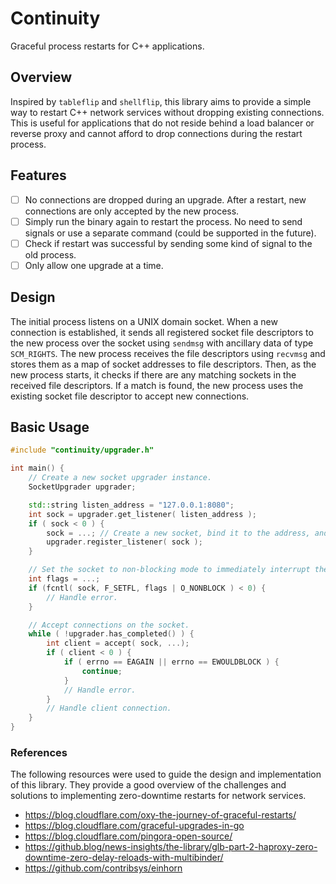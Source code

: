 # Continuity

Graceful process restarts for C++ applications.

## Overview

Inspired by `tableflip` and `shellflip`, this library aims to provide a simple way to restart C++ network services without dropping existing connections. This is useful for applications that do not reside behind a load balancer or reverse proxy and cannot afford to drop connections during the restart process.

## Features

- [ ] No connections are dropped during an upgrade. After a restart, new connections are only accepted by the new process.
- [ ] Simply run the binary again to restart the process. No need to send signals or use a separate command (could be supported in the future).
- [ ] Check if restart was successful by sending some kind of signal to the old process.
- [ ] Only allow one upgrade at a time.

## Design

The initial process listens on a UNIX domain socket. When a new connection is established, it sends all registered socket file descriptors to the new process over the socket using `sendmsg` with ancillary data of type `SCM_RIGHTS`. The new process receives the file descriptors using `recvmsg` and stores them as a map of socket addresses to file descriptors. Then, as the new process starts, it checks if there are any matching sockets in the received file descriptors. If a match is found, the new process uses the existing socket file descriptor to accept new connections.

## Basic Usage

```cpp
#include "continuity/upgrader.h"

int main() {
    // Create a new socket upgrader instance.
    SocketUpgrader upgrader;

    std::string listen_address = "127.0.0.1:8080";
    int sock = upgrader.get_listener( listen_address );
    if ( sock < 0 ) {
        sock = ...; // Create a new socket, bind it to the address, and listen on it.
        upgrader.register_listener( sock );
    }

    // Set the socket to non-blocking mode to immediately interrupt the listen loop below.
    int flags = ...;
    if (fcntl( sock, F_SETFL, flags | O_NONBLOCK ) < 0) {
        // Handle error.
    }

    // Accept connections on the socket.
    while ( !upgrader.has_completed() ) {
        int client = accept( sock, ...);
        if ( client < 0 ) {
            if ( errno == EAGAIN || errno == EWOULDBLOCK ) {
                continue;
            }
            // Handle error.
        }
        // Handle client connection.
    }
}

```

<!-- There are a variety of examples in the `examples` directory that demonstrate how to use the library in different scenarios. For example, we can directly integrate the upgrader into existing code, or wrap `bind` and `accept` calls using link-time interpositioning. -->

<!-- ### Installation

```bash

``` -->

### References

The following resources were used to guide the design and implementation of this library. They provide a good overview of the challenges and solutions to implementing zero-downtime restarts for network services.

- https://blog.cloudflare.com/oxy-the-journey-of-graceful-restarts/
- https://blog.cloudflare.com/graceful-upgrades-in-go
- https://blog.cloudflare.com/pingora-open-source/
- https://github.blog/news-insights/the-library/glb-part-2-haproxy-zero-downtime-zero-delay-reloads-with-multibinder/
- https://github.com/contribsys/einhorn
